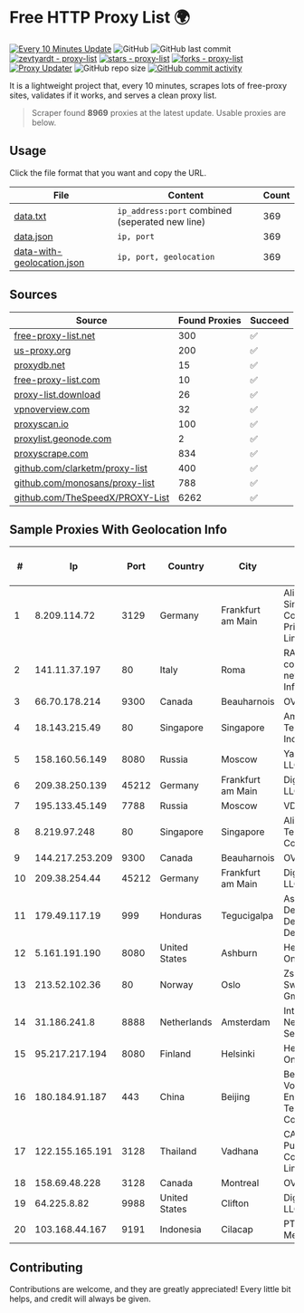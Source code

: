 
# Free HTTP Proxy List 🌍

[![Every 10 Minutes Update](https://github.com/mertguvencli/http-proxy-list/actions/workflows/main.yml/badge.svg?branch=main)](https://github.com/mertguvencli/http-proxy-list/actions/workflows/main.yml)
![GitHub](https://img.shields.io/github/license/mertguvencli/http-proxy-list)
![GitHub last commit](https://img.shields.io/github/last-commit/mertguvencli/http-proxy-list)
[![zevtyardt - proxy-list](https://img.shields.io/static/v1?label=zevtyardt&message=proxy-list&color=blue&logo=github)](https://github.com/zevtyardt/proxy-list "Go to GitHub repo")
[![stars - proxy-list](https://img.shields.io/github/stars/zevtyardt/proxy-list?style=social)](https://github.com/zevtyardt/proxy-list)
[![forks - proxy-list](https://img.shields.io/github/forks/zevtyardt/proxy-list?style=social)](https://github.com/zevtyardt/proxy-list)
[![Proxy Updater](https://github.com/zevtyardt/proxy-list/workflows/Proxy%20Updater/badge.svg)](https://github.com/zevtyardt/proxy-list/actions?query=workflow:"Proxy+Updater")
![GitHub repo size](https://img.shields.io/github/repo-size/zevtyardt/proxy-list)
[![GitHub commit activity](https://img.shields.io/github/commit-activity/m/zevtyardt/proxy-list?logo=commits)](https://github.com/zevtyardt/proxy-list/commits/main)

It is a lightweight project that, every 10 minutes, scrapes lots of free-proxy sites, validates if it works, and serves a clean proxy list.

> Scraper found **8969** proxies at the latest update. Usable proxies are below.

## Usage

Click the file format that you want and copy the URL.

|File|Content|Count|
|----|-------|-----|
|[data.txt](https://raw.githubusercontent.com/mertguvencli/http-proxy-list/main/proxy-list/data.txt)|`ip_address:port` combined (seperated new line)|369|
|[data.json](https://raw.githubusercontent.com/mertguvencli/http-proxy-list/main/proxy-list/data.json)|`ip, port`|369|
|[data-with-geolocation.json](https://raw.githubusercontent.com/mertguvencli/http-proxy-list/main/proxy-list/data-with-geolocation.json)|`ip, port, geolocation`|369|

## Sources

|Source|Found Proxies|Succeed|
|------|-------------|-------|
|[free-proxy-list.net](https://free-proxy-list.net)|300|✅|
|[us-proxy.org](https://www.us-proxy.org)|200|✅|
|[proxydb.net](http://proxydb.net)|15|✅|
|[free-proxy-list.com](https://free-proxy-list.com/?page=&port=&type%5B%5D=http&type%5B%5D=https&up_time=0&search=Search)|10|✅|
|[proxy-list.download](https://www.proxy-list.download/HTTP)|26|✅|
|[vpnoverview.com](https://vpnoverview.com/privacy/anonymous-browsing/free-proxy-servers)|32|✅|
|[proxyscan.io](https://www.proxyscan.io)|100|✅|
|[proxylist.geonode.com](https://proxylist.geonode.com/api/proxy-list?limit=300&page=1&sort_by=lastChecked&sort_type=desc&protocols=http,https)|2|✅|
|[proxyscrape.com](https://api.proxyscrape.com/v2/?request=displayproxies&protocol=http&timeout=10000&country=all&ssl=all&anonymity=all)|834|✅|
|[github.com/clarketm/proxy-list](https://raw.githubusercontent.com/clarketm/proxy-list/master/proxy-list-raw.txt)|400|✅|
|[github.com/monosans/proxy-list](https://raw.githubusercontent.com/monosans/proxy-list/main/proxies/http.txt)|788|✅|
|[github.com/TheSpeedX/PROXY-List](https://raw.githubusercontent.com/TheSpeedX/PROXY-List/master/http.txt)|6262|✅|


## Sample Proxies With Geolocation Info

|#|Ip|Port|Country|City|Internet Service Provider|
|-|--|----|-------|----|-------------------------|
|1|8.209.114.72|3129|Germany|Frankfurt am Main|Alibaba.com Singapore E-Commerce Private Limited|
|2|141.11.37.197|80|Italy|Roma|RACK400 com netherlands Infrastructure|
|3|66.70.178.214|9300|Canada|Beauharnois|OVH SAS|
|4|18.143.215.49|80|Singapore|Singapore|Amazon Technologies Inc.|
|5|158.160.56.149|8080|Russia|Moscow|Yandex.Cloud LLC|
|6|209.38.250.139|45212|Germany|Frankfurt am Main|DigitalOcean, LLC|
|7|195.133.45.149|7788|Russia|Moscow|VDS|
|8|8.219.97.248|80|Singapore|Singapore|Alibaba (US) Technology Co., Ltd.|
|9|144.217.253.209|9300|Canada|Beauharnois|OVH SAS|
|10|209.38.254.44|45212|Germany|Frankfurt am Main|DigitalOcean, LLC|
|11|179.49.117.19|999|Honduras|Tegucigalpa|Asociacion De Servicio De Internet S. De RL.|
|12|5.161.191.190|8080|United States|Ashburn|Hetzner Online GmbH|
|13|213.52.102.36|80|Norway|Oslo|Zscaler Switzerland GmbH|
|14|31.186.241.8|8888|Netherlands|Amsterdam|InterNAP Network Services|
|15|95.217.217.194|8080|Finland|Helsinki|Hetzner Online GmbH|
|16|180.184.91.187|443|China|Beijing|Beijing Volcano Engine Technology Co., Ltd.|
|17|122.155.165.191|3128|Thailand|Vadhana|CAT Telecom Public Company Limited|
|18|158.69.48.228|3128|Canada|Montreal|OVH SAS|
|19|64.225.8.82|9988|United States|Clifton|DigitalOcean, LLC|
|20|103.168.44.167|9191|Indonesia|Cilacap|PT CYB Media Group|



## Contributing

Contributions are welcome, and they are greatly appreciated! Every
little bit helps, and credit will always be given.

